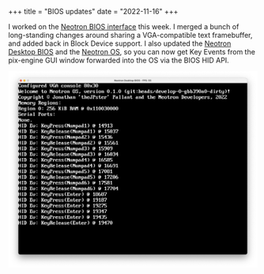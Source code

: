+++
title = "BIOS updates"
date = "2022-11-16"
+++

I worked on the [Neotron BIOS interface](https://github.com/neotron-Compute/neotron-common-bios) this week. I merged a bunch of long-standing changes around sharing a VGA-compatible text framebuffer, and added back in Block Device support. I also updated the [Neotron Desktop BIOS](https://github.com/neotron-Compute/neotron-desktop-bios) and the [Neotron OS](https://github.com/neotron-Compute/neotron-os), so you can now get Key Events from the pix-engine GUI window forwarded into the OS via the BIOS HID API.<br></p>

![Screenshot](./screenshot.png)